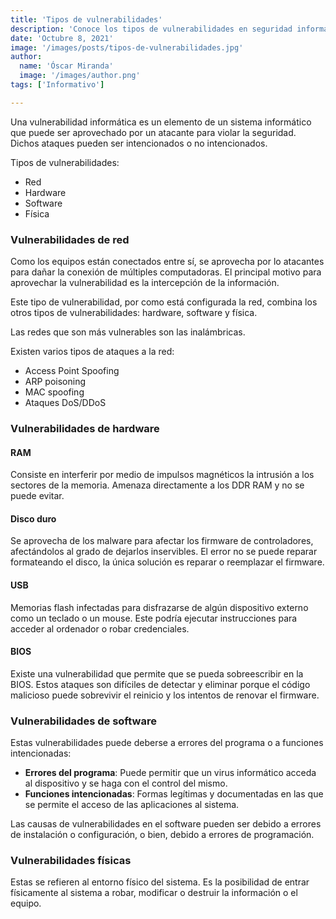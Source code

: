 ```yaml
---
title: 'Tipos de vulnerabilidades'
description: 'Conoce los tipos de vulnerabilidades en seguridad informática'
date: 'Octubre 8, 2021'
image: '/images/posts/tipos-de-vulnerabilidades.jpg'
author:
  name: 'Óscar Miranda'
  image: '/images/author.png'
tags: ['Informativo']

---
```


Una vulnerabilidad informática es un elemento de un sistema informático que
puede ser aprovechado por un atacante para violar la seguridad. Dichos ataques
pueden ser intencionados o no intencionados.

Tipos de vulnerabilidades:

- Red
- Hardware
- Software
- Física

### Vulnerabilidades de red

Como los equipos están conectados entre sí, se aprovecha por lo atacantes para
dañar la conexión de múltiples computadoras. El principal motivo para aprovechar
la vulnerabilidad es la intercepción de la información.

Este tipo de vulnerabilidad, por como está configurada la red, combina los otros
tipos de vulnerabilidades: hardware, software y física.

Las redes que son más vulnerables son las inalámbricas.

Existen varios tipos de ataques a la red:

- Access Point Spoofing
- ARP poisoning
- MAC spoofing
- Ataques DoS/DDoS

### Vulnerabilidades de hardware

#### RAM

Consiste en interferir por medio de impulsos magnéticos la intrusión a los
sectores de la memoria. Amenaza directamente a los DDR RAM y no se puede evitar.

#### Disco duro

Se aprovecha de los malware para afectar los firmware de controladores,
afectándolos al grado de dejarlos inservibles. El error no se puede reparar
formateando el disco, la única solución es reparar o reemplazar el firmware.

#### USB

Memorias flash infectadas para disfrazarse de algún dispositivo externo como un
teclado o un mouse. Este podría ejecutar instrucciones para acceder al ordenador
o robar credenciales.

#### BIOS

Existe una vulnerabilidad que permite que se pueda sobreescribir en la BIOS.
Estos ataques son difíciles de detectar y eliminar porque el código malicioso
puede sobrevivir el reinicio y los intentos de renovar el firmware.

### Vulnerabilidades de software

Estas vulnerabilidades puede deberse a errores del programa o a funciones
intencionadas:

- **Errores del programa**: Puede permitir que un virus informático acceda al
    dispositivo y se haga con el control del mismo.
- **Funciones intencionadas**: Formas legítimas y documentadas en las que se
    permite el acceso de las aplicaciones al sistema.

Las causas de vulnerabilidades en el software pueden ser debido a errores de
instalación o configuración, o bien, debido a errores de programación.

### Vulnerabilidades físicas

Estas se refieren al entorno físico del sistema. Es la posibilidad de entrar
físicamente al sistema a robar, modificar o destruir la información o el equipo.
